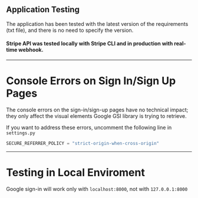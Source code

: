 ## Application Testing

The application has been tested with the latest version of the requirements (txt file), and there is no need to specify the version.

#### Stripe API was tested locally with Stripe CLI and in production with real-time webhook.

---

# Console Errors on Sign In/Sign Up Pages

The console errors on the sign-in/sign-up pages have no technical impact; they only affect the visual elements Google GSI library is trying to retrieve.

If you want to address these errors, uncomment the following line in `settings.py`

```python
SECURE_REFERRER_POLICY = "strict-origin-when-cross-origin"
```
---

# Testing in Local Enviroment

Google sign-in will work only with `localhost:8000`, not with `127.0.0.1:8000`
